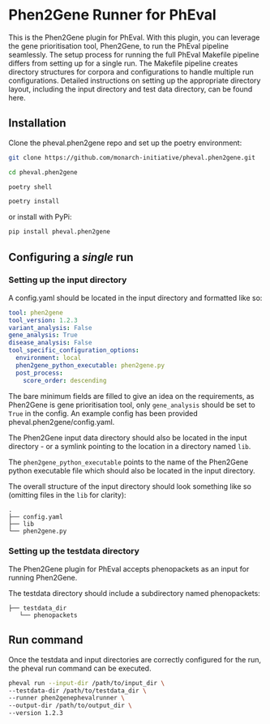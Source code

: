 # Phen2Gene Runner for PhEval
This is the Phen2Gene plugin for PhEval. With this plugin, you can leverage the gene prioritisation tool, Phen2Gene, to run the PhEval pipeline seamlessly. The setup process for running the full PhEval Makefile pipeline differs from setting up for a single run. The Makefile pipeline creates directory structures for corpora and configurations to handle multiple run configurations. Detailed instructions on setting up the appropriate directory layout, including the input directory and test data directory, can be found here.

## Installation

Clone the pheval.phen2gene repo and set up the poetry environment:

```sh
git clone https://github.com/monarch-initiative/pheval.phen2gene.git

cd pheval.phen2gene

poetry shell

poetry install

```

or install with PyPi:

```sh
pip install pheval.phen2gene
```

## Configuring a *single* run

### Setting up the input directory

A config.yaml should be located in the input directory and formatted like so:

```yaml
tool: phen2gene
tool_version: 1.2.3
variant_analysis: False
gene_analysis: True
disease_analysis: False
tool_specific_configuration_options:
  environment: local
  phen2gene_python_executable: phen2gene.py
  post_process:
    score_order: descending
```

The bare minimum fields are filled to give an idea on the requirements, as Phen2Gene is gene prioritisation tool, only `gene_analysis` should be set to `True` in the config. An example config has been provided pheval.phen2gene/config.yaml.

The Phen2Gene input data directory should also be located in the input directory - or a symlink pointing to the location in a directory named `lib`.

The `phen2gene_python_executable` points to the name of the Phen2Gene python executable file which should also be located in the input directory.

The overall structure of the input directory should look something like so (omitting files in the `lib` for clarity):

```tree
.
├── config.yaml
├── lib
└── phen2gene.py
```
### Setting up the testdata directory

The Phen2Gene plugin for PhEval accepts phenopackets as an input for running Phen2Gene. 

The testdata directory should include a subdirectory named phenopackets:

```tree
├── testdata_dir
   └── phenopackets
```

## Run command

Once the testdata and input directories are correctly configured for the run, the pheval run command can be executed.

```sh
pheval run --input-dir /path/to/input_dir \
--testdata-dir /path/to/testdata_dir \
--runner phen2genephevalrunner \
--output-dir /path/to/output_dir \
--version 1.2.3
```
